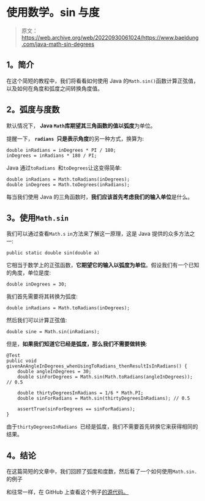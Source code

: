 # 使用数学。sin 与度

> 原文：<https://web.archive.org/web/20220930061024/https://www.baeldung.com/java-math-sin-degrees>

## **1。简介**

在这个简短的教程中，我们将看看如何使用 Java 的`Math.sin()`函数计算正弦值，以及如何在角度和弧度之间转换角度值。

## **2。弧度与度数**

默认情况下， **Java `Math`库期望其三角函数的值以弧度**为单位。

提醒一下， **`radians `只是表示角度**的另一种方式，换算为:

```
double inRadians = inDegrees * PI / 180;
inDegrees = inRadians * 180 / PI;
```

Java 通过`toRadians `和`toDegrees`让这变得简单:

```
double inRadians = Math.toRadians(inDegrees);
double inDegrees = Math.toDegrees(inRadians);
```

每当我们使用 Java 的三角函数时，**我们应该首先考虑我们的输入单位**是什么。

## **3。使用`Math.sin`**

我们可以通过查看`Math.s` `in`方法来了解这一原理，这是 Java 提供的众多方法之一:

```
public static double sin(double a)
```

它相当于数学上的正弦函数，**它期望它的输入以弧度为单位**。假设我们有一个已知的角度，单位是度:

```
double inDegrees = 30;
```

我们首先需要将其转换为弧度:

```
double inRadians = Math.toRadians(inDegrees);
```

然后我们可以计算正弦值:

```
double sine = Math.sin(inRadians);
```

但是，**如果我们知道它已经是弧度，那么我们不需要做转换**:

```
@Test
public void givenAnAngleInDegrees_whenUsingToRadians_thenResultIsInRadians() {
    double angleInDegrees = 30;
    double sinForDegrees = Math.sin(Math.toRadians(angleInDegrees)); // 0.5

    double thirtyDegreesInRadians = 1/6 * Math.PI;
    double sinForRadians = Math.sin(thirtyDegreesInRadians); // 0.5

    assertTrue(sinForDegrees == sinForRadians);
}
```

由于`thirtyDegreesInRadians `已经是弧度，我们不需要首先转换它来获得相同的结果。

## **4。结论**

在这篇简短的文章中，我们回顾了弧度和度数，然后看了一个如何使用`Math.sin.`的例子

和往常一样，在 GitHub 上查看这个例子[的源代码。](https://web.archive.org/web/20221129012602/https://github.com/eugenp/tutorials/tree/master/core-java-modules/core-java-numbers)